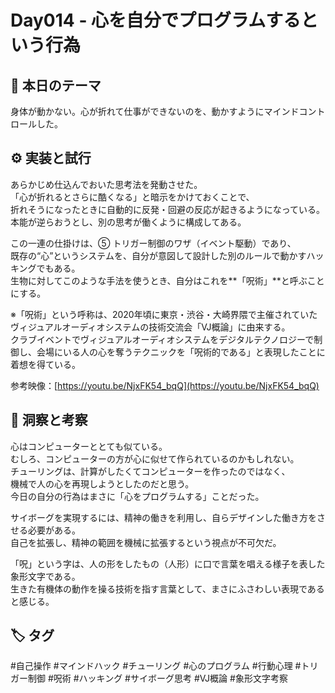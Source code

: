 # Day014 - 心を自分でプログラムするという行為

## 🎯 本日のテーマ
身体が動かない。心が折れて仕事ができないのを、動かすようにマインドコントロールした。

## ⚙️ 実装と試行
あらかじめ仕込んでおいた思考法を発動させた。  
「心が折れるとさらに酷くなる」と暗示をかけておくことで、  
折れそうになったときに自動的に反発・回避の反応が起きるようになっている。  
本能が逆らおうとし、別の思考が働くように構成してある。

この一連の仕掛けは、⑤ トリガー制御のワザ（イベント駆動）であり、  
既存の“心”というシステムを、自分が意図して設計した別のルールで動かすハッキングでもある。  
生物に対してこのような手法を使うとき、自分はこれを**「呪術」**と呼ぶことにする。

※「呪術」という呼称は、2020年頃に東京・渋谷・大崎界隈で主催されていたヴィジュアルオーディオシステムの技術交流会「VJ概論」に由来する。  
クラブイベントでヴィジュアルオーディオシステムをデジタルテクノロジーで制御し、会場にいる人の心を奪うテクニックを「呪術的である」と表現したことに着想を得ている。

参考映像：[https://youtu.be/NjxFK54_bqQ](https://youtu.be/NjxFK54_bqQ)

## 🔁 洞察と考察
心はコンピューターととても似ている。  
むしろ、コンピューターの方が心に似せて作られているのかもしれない。  
チューリングは、計算がしたくてコンピューターを作ったのではなく、  
機械で人の心を再現しようとしたのだと思う。  
今日の自分の行為はまさに「心をプログラムする」ことだった。

サイボーグを実現するには、精神の働きを利用し、自らデザインした働き方をさせる必要がある。  
自己を拡張し、精神の範囲を機械に拡張するという視点が不可欠だ。

「呪」という字は、人の形をしたもの（人形）に口で言葉を唱える様子を表した象形文字である。  
生きた有機体の動作を操る技術を指す言葉として、まさにふさわしい表現であると感じる。

## 🏷 タグ
#自己操作 #マインドハック #チューリング #心のプログラム #行動心理 #トリガー制御 #呪術 #ハッキング #サイボーグ思考 #VJ概論 #象形文字考察
